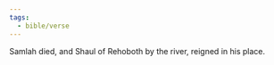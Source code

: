 ```yaml
---
tags:
  - bible/verse
---
```

Samlah died, and Shaul of Rehoboth by the river, reigned in his place.